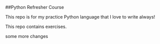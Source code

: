 ##Python Refresher Course

This repo is for my practice Python language that I love to write always!

This repo contains exercises.

some more changes
